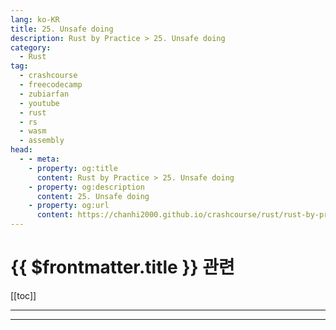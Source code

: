 ```yaml
---
lang: ko-KR
title: 25. Unsafe doing
description: Rust by Practice > 25. Unsafe doing
category: 
  - Rust
tag: 
  - crashcourse
  - freecodecamp
  - zubiarfan
  - youtube
  - rust
  - rs
  - wasm
  - assembly
head:
  - - meta:
    - property: og:title
      content: Rust by Practice > 25. Unsafe doing
    - property: og:description
      content: 25. Unsafe doing
    - property: og:url
      content: https://chanhi2000.github.io/crashcourse/rust/rust-by-practice/25.html
---
```


# {{ $frontmatter.title }} 관련

[[toc]]

---

---
